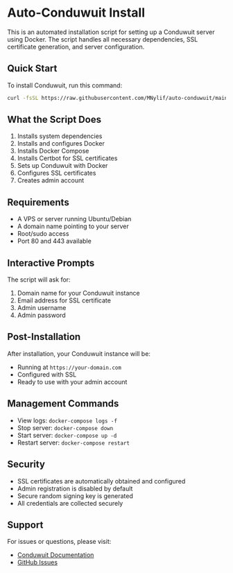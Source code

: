 # Auto-Conduwuit Install

This is an automated installation script for setting up a Conduwuit server using Docker. The script handles all necessary dependencies, SSL certificate generation, and server configuration.

## Quick Start

To install Conduwuit, run this command:

```bash
curl -fsSL https://raw.githubusercontent.com/MNylif/auto-conduwuit/main/install.sh | sudo bash
```

## What the Script Does

1. Installs system dependencies
2. Installs and configures Docker
3. Installs Docker Compose
4. Installs Certbot for SSL certificates
5. Sets up Conduwuit with Docker
6. Configures SSL certificates
7. Creates admin account

## Requirements

- A VPS or server running Ubuntu/Debian
- A domain name pointing to your server
- Root/sudo access
- Port 80 and 443 available

## Interactive Prompts

The script will ask for:

1. Domain name for your Conduwuit instance
2. Email address for SSL certificate
3. Admin username
4. Admin password

## Post-Installation

After installation, your Conduwuit instance will be:

- Running at `https://your-domain.com`
- Configured with SSL
- Ready to use with your admin account

## Management Commands

- View logs: `docker-compose logs -f`
- Stop server: `docker-compose down`
- Start server: `docker-compose up -d`
- Restart server: `docker-compose restart`

## Security

- SSL certificates are automatically obtained and configured
- Admin registration is disabled by default
- Secure random signing key is generated
- All credentials are collected securely

## Support

For issues or questions, please visit:
- [Conduwuit Documentation](https://conduwuit.puppyirl.gay/)
- [GitHub Issues](https://github.com/MNylif/auto-conduwuit/issues) 